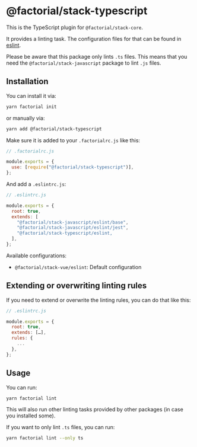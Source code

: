 # @factorial/stack-typescript

This is the TypeScript plugin for `@factorial/stack-core`.

It provides a linting task. The configuration files for that can be found in [eslint](eslint).

Please be aware that this package only lints `.ts` files. This means that you need the `@factorial/stack-javascript` package to lint `.js` files.

## Installation

You can install it via:

```bash
yarn factorial init
```

or manually via:

```bash
yarn add @factorial/stack-typescript
```

Make sure it is added to your `.factorialrc.js` like this:

```js
// .factorialrc.js

module.exports = {
  use: [require("@factorial/stack-typescript")],
};
```

And add a `.eslintrc.js`:

```js
// .eslintrc.js

module.exports = {
  root: true,
  extends: [
    "@factorial/stack-javascript/eslint/base",
    "@factorial/stack-javascript/eslint/jest",
    "@factorial/stack-typescript/eslint,
  ],
};
```

Available configurations:

- `@factorial/stack-vue/eslint`: Default configuration

## Extending or overwriting linting rules

If you need to extend or overwrite the linting rules, you can do that like this:

```js
// .eslintrc.js

module.exports = {
  root: true,
  extends: […],
  rules: {
    ...
  },
};
```

## Usage

You can run:

```bash
yarn factorial lint
```

This will also run other linting tasks provided by other packages (in case you installed some).

If you want to only lint `.ts` files, you can run:

```bash
yarn factorial lint --only ts
```
